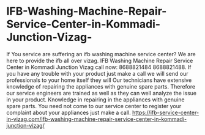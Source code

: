 # IFB-Washing-Machine-Repair-Service-Center-in-Kommadi-Junction-Vizag-
 If You service are suffering an ifb washing machine service center? We are here to provide the ifb all over vizag. IFB Washing Machine Repair Service Center in Kommadi Junction Vizag call now: 8688821484 8688821488. If you have any trouble with your product just make a call we will send our professionals to your home itself they will Our technicians have extensive knowledge of repairing the appliances with genuine spare parts. Therefore our service engineers are trained as well as they can well analyze the issue in your product. Knowledge in repairing in the appliances with genuine spare parts. You need not come to our service center to register your complaint about your appliances just make a call.                https://ifb-service-center-in-vizag.com/ifb-washing-machine-repair-service-center-in-kommadi-junction-vizag/
